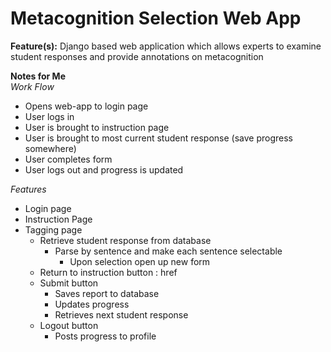 # Metacognition Selection Web App

**Feature(s):**
Django based web application which allows experts to examine student responses and provide annotations on metacognition

**Notes for Me** <br>
*Work Flow*
* Opens web-app to login page
* User logs in
* User is brought to instruction page 
* User is brought to most current student response (save progress somewhere)
* User completes form 
* User logs out and progress is updated 

*Features*
* Login page
* Instruction Page
* Tagging page
    * Retrieve student response from database
        * Parse by sentence and make each sentence selectable 
            * Upon selection open up new form 
    * Return to instruction button : href
    * Submit button 
        * Saves report to database 
        * Updates progress 
        * Retrieves next student response 
    * Logout button
        * Posts progress to profile 